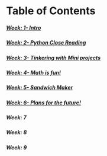 

# Table of Contents 

##### [Week: 1- Intro](entries/entry1.md) 
##### [Week: 2- Python Close Reading](entries/entry2.md)
##### [Week: 3- Tinkering with Mini projects](entries/entry3.md)
##### [Week: 4- Math is fun!](entries/entry4.md)
##### [Week: 5- Sandwich Maker](entries/entry5.md)
##### [Week: 6- Plans for the future!](entries/entry6.md) 
#####  Week: 7
#####  Week: 8
#####  Week: 9
